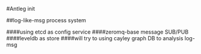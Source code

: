 #Antleg init

##log-like-msg process system

####using etcd as config service
####zeromq-base message SUB/PUB
####leveldb as store
####will try to using cayley graph DB to analysis log-msg
